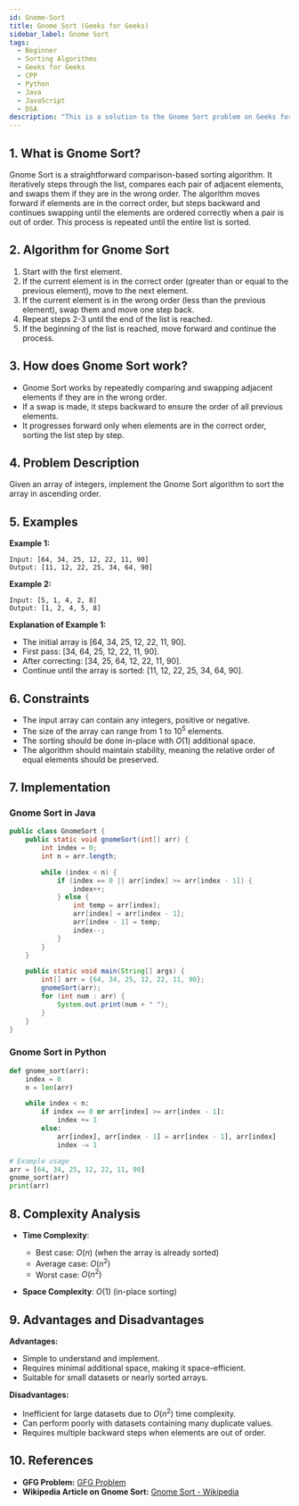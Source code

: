 ```yaml
---
id: Gnome-Sort
title: Gnome Sort (Geeks for Geeks)
sidebar_label: Gnome Sort
tags:
  - Beginner
  - Sorting Algorithms
  - Geeks for Geeks
  - CPP
  - Python
  - Java
  - JavaScript
  - DSA
description: "This is a solution to the Gnome Sort problem on Geeks for Geeks."
---
```


## 1. What is Gnome Sort?

Gnome Sort is a straightforward comparison-based sorting algorithm. It iteratively steps through the list, compares each pair of adjacent elements, and swaps them if they are in the wrong order. The algorithm moves forward if elements are in the correct order, but steps backward and continues swapping until the elements are ordered correctly when a pair is out of order. This process is repeated until the entire list is sorted.

## 2. Algorithm for Gnome Sort

1. Start with the first element.
2. If the current element is in the correct order (greater than or equal to the previous element), move to the next element.
3. If the current element is in the wrong order (less than the previous element), swap them and move one step back.
4. Repeat steps 2-3 until the end of the list is reached.
5. If the beginning of the list is reached, move forward and continue the process.

## 3. How does Gnome Sort work?

- Gnome Sort works by repeatedly comparing and swapping adjacent elements if they are in the wrong order.
- If a swap is made, it steps backward to ensure the order of all previous elements.
- It progresses forward only when elements are in the correct order, sorting the list step by step.

## 4. Problem Description

Given an array of integers, implement the Gnome Sort algorithm to sort the array in ascending order.

## 5. Examples

**Example 1:**
```
Input: [64, 34, 25, 12, 22, 11, 90]
Output: [11, 12, 22, 25, 34, 64, 90]
```

**Example 2:**
```
Input: [5, 1, 4, 2, 8]
Output: [1, 2, 4, 5, 8]
```

**Explanation of Example 1:**
- The initial array is [64, 34, 25, 12, 22, 11, 90].
- First pass: [34, 64, 25, 12, 22, 11, 90].
- After correcting: [34, 25, 64, 12, 22, 11, 90].
- Continue until the array is sorted: [11, 12, 22, 25, 34, 64, 90].

## 6. Constraints

- The input array can contain any integers, positive or negative.
- The size of the array can range from 1 to $10^5$ elements.
- The sorting should be done in-place with $O(1)$ additional space.
- The algorithm should maintain stability, meaning the relative order of equal elements should be preserved.


## 7. Implementation
### Gnome Sort in Java

```java
public class GnomeSort {
    public static void gnomeSort(int[] arr) {
        int index = 0;
        int n = arr.length;

        while (index < n) {
            if (index == 0 || arr[index] >= arr[index - 1]) {
                index++;
            } else {
                int temp = arr[index];
                arr[index] = arr[index - 1];
                arr[index - 1] = temp;
                index--;
            }
        }
    }

    public static void main(String[] args) {
        int[] arr = {64, 34, 25, 12, 22, 11, 90};
        gnomeSort(arr);
        for (int num : arr) {
            System.out.print(num + " ");
        }
    }
}
```

### Gnome Sort in Python

```python
def gnome_sort(arr):
    index = 0
    n = len(arr)

    while index < n:
        if index == 0 or arr[index] >= arr[index - 1]:
            index += 1
        else:
            arr[index], arr[index - 1] = arr[index - 1], arr[index]
            index -= 1

# Example usage
arr = [64, 34, 25, 12, 22, 11, 90]
gnome_sort(arr)
print(arr)
```

## 8. Complexity Analysis

- **Time Complexity**:
  - Best case: $O(n)$ (when the array is already sorted)
  - Average case: $O(n^2)$
  - Worst case: $O(n^2)$

- **Space Complexity**: $O(1)$ (in-place sorting)

## 9. Advantages and Disadvantages

**Advantages:**
- Simple to understand and implement.
- Requires minimal additional space, making it space-efficient.
- Suitable for small datasets or nearly sorted arrays.

**Disadvantages:**
- Inefficient for large datasets due to $O(n^2)$ time complexity.
- Can perform poorly with datasets containing many duplicate values.
- Requires multiple backward steps when elements are out of order.

## 10. References

- **GFG Problem:** [GFG Problem](https://www.geeksforgeeks.org/gnome-sort-a-stupid-one/)
-  **Wikipedia Article on Gnome Sort:** [Gnome Sort - Wikipedia](https://en.wikipedia.org/wiki/Gnome_sort)

